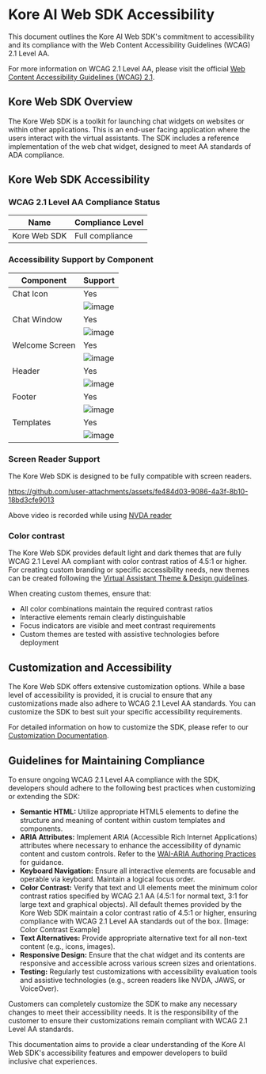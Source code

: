 # Kore AI Web SDK Accessibility

This document outlines the Kore AI Web SDK's commitment to accessibility and its compliance with the Web Content Accessibility Guidelines (WCAG) 2.1 Level AA.

For more information on WCAG 2.1 Level AA, please visit the official [Web Content Accessibility Guidelines (WCAG) 2.1](https://www.w3.org/TR/WCAG21/).

## Kore Web SDK Overview

The Kore Web SDK is a toolkit for launching chat widgets on websites or within other applications. This is an end-user facing application where the users interact with the virtual assistants. The SDK includes a reference implementation of the web chat widget, designed to meet AA standards of ADA compliance.

## Kore Web SDK Accessibility

### WCAG 2.1 Level AA Compliance Status

| Name | Compliance Level |
|-------------|------------------|
| Kore Web SDK      | Full compliance  |

### Accessibility Support by Component

| Component     | Support |
|---------------|-------|
| Chat Icon     | Yes   |
|               | ![image](https://github.com/user-attachments/assets/a515857d-1bc2-44d2-8ecd-11864b33ee01) |
| Chat Window   | Yes   |
|               | ![image](https://github.com/user-attachments/assets/3bd84612-abec-4607-8975-188bdfad57da) |
| Welcome Screen        | Yes   |
|               | ![image](https://github.com/user-attachments/assets/4ace910f-acc5-4175-bd4a-704c73f98ee5) |
| Header        | Yes   |
|               | ![image](https://github.com/user-attachments/assets/2c32b7cf-e5a0-4f10-8329-c4742cb21a96) |
| Footer        | Yes   |
|               | ![image](https://github.com/user-attachments/assets/ecc79f3f-ecf9-4978-af26-47edda42ce72) |
| Templates     | Yes   |
|               | ![image](https://github.com/user-attachments/assets/9d69fc02-0f27-4ef4-989f-f7287ce06709) |


### Screen Reader Support

The Kore Web SDK is designed to be fully compatible with screen readers.

https://github.com/user-attachments/assets/fe484d03-9086-4a3f-8b10-18bd3cfe9013

Above video is recorded while using [NVDA reader](https://www.nvaccess.org/download/)

### Color contrast

The Kore Web SDK provides default light and dark themes that are fully WCAG 2.1 Level AA compliant with color contrast ratios of 4.5:1 or higher. For creating custom branding or specific accessibility needs, new themes can be created following the [Virtual Assistant Theme & Design guidelines](https://docs.kore.ai/xo/channels/add-web-mobile-client/?h=theme#virtual-assistant-theme-design).

When creating custom themes, ensure that:
*   All color combinations maintain the required contrast ratios
*   Interactive elements remain clearly distinguishable
*   Focus indicators are visible and meet contrast requirements
*   Custom themes are tested with assistive technologies before deployment


## Customization and Accessibility

The Kore Web SDK offers extensive customization options. While a base level of accessibility is provided, it is crucial to ensure that any customizations made also adhere to WCAG 2.1 Level AA standards. You can customize the SDK to best suit your specific accessibility requirements.

For detailed information on how to customize the SDK, please refer to our [Customization Documentation](../customizations/).

## Guidelines for Maintaining Compliance

To ensure ongoing WCAG 2.1 Level AA compliance with the SDK, developers should adhere to the following best practices when customizing or extending the SDK:

*   **Semantic HTML:** Utilize appropriate HTML5 elements to define the structure and meaning of content within custom templates and components.
*   **ARIA Attributes:** Implement ARIA (Accessible Rich Internet Applications) attributes where necessary to enhance the accessibility of dynamic content and custom controls. Refer to the [WAI-ARIA Authoring Practices](https://www.w3.org/WAI/ARIA/apg/) for guidance.
*   **Keyboard Navigation:** Ensure all interactive elements are focusable and operable via keyboard. Maintain a logical focus order.
*   **Color Contrast:** Verify that text and UI elements meet the minimum color contrast ratios specified by WCAG 2.1 AA (4.5:1 for normal text, 3:1 for large text and graphical objects). All default themes provided by the Kore Web SDK maintain a color contrast ratio of 4.5:1 or higher, ensuring compliance with WCAG 2.1 Level AA standards out of the box.
    [Image: Color Contrast Example]
*   **Text Alternatives:** Provide appropriate alternative text for all non-text content (e.g., icons, images).
*   **Responsive Design:** Ensure that the chat widget and its contents are responsive and accessible across various screen sizes and orientations.
*   **Testing:** Regularly test customizations with accessibility evaluation tools and assistive technologies (e.g., screen readers like NVDA, JAWS, or VoiceOver).

Customers can completely customize the SDK to make any necessary changes to meet their accessibility needs. It is the responsibility of the customer to ensure their customizations remain compliant with WCAG 2.1 Level AA standards.

This documentation aims to provide a clear understanding of the Kore AI Web SDK's accessibility features and empower developers to build inclusive chat experiences.
